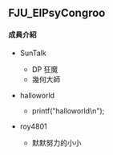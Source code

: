 ## FJU_ElPsyCongroo

#### 成員介紹

* SunTalk
	* DP 狂魔
	* 幾何大師
	
* halloworld
	* printf("halloworld\n");
	
* roy4801
	* 默默努力的小小
